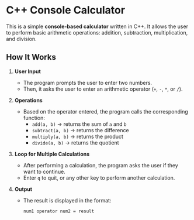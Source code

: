# C++ Console Calculator

This is a simple **console-based calculator** written in C++. It allows the user to perform basic arithmetic operations: addition, subtraction, multiplication, and division.

## How It Works

1. **User Input**  
   - The program prompts the user to enter two numbers.  
   - Then, it asks the user to enter an arithmetic operator (`+`, `-`, `*`, or `/`).

2. **Operations**  
   - Based on the operator entered, the program calls the corresponding function:
     - `add(a, b)` → returns the sum of `a` and `b`  
     - `subtract(a, b)` → returns the difference  
     - `multiply(a, b)` → returns the product  
     - `divide(a, b)` → returns the quotient  

3. **Loop for Multiple Calculations**  
   - After performing a calculation, the program asks the user if they want to continue.  
   - Enter `q` to quit, or any other key to perform another calculation.

4. **Output**  
   - The result is displayed in the format:  
     ```
     num1 operator num2 = result
     ```
